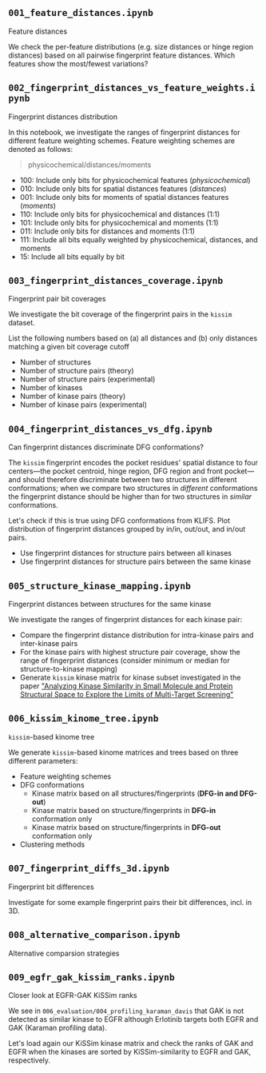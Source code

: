 ## `001_feature_distances.ipynb`

Feature distances

We check the per-feature distributions (e.g. size distances or hinge region distances) based on all pairwise fingerprint feature distances. Which features show the most/fewest variations?


## `002_fingerprint_distances_vs_feature_weights.ipynb`

Fingerprint distances distribution

In this notebook, we investigate the ranges of fingerprint distances for different feature weighting schemes.
Feature weighting schemes are denoted as follows: 

> physicochemical/distances/moments

- 100: Include only bits for physicochemical features (_physicochemical_)
- 010: Include only bits for spatial distances features (_distances_)
- 001: Include only bits for moments of spatial distances features (_moments_)
- 110: Include only bits for physicochemical and distances (1:1)
- 101: Include only bits for physicochemical and moments (1:1)
- 011: Include only bits for distances and moments (1:1)
- 111: Include all bits equally weighted by physicochemical, distances, and moments
- 15: Include all bits equally by bit


## `003_fingerprint_distances_coverage.ipynb`

Fingerprint pair bit coverages

We investigate the bit coverage of the fingerprint pairs in the `kissim` dataset.

List the following numbers based on (a) all distances and (b) only distances matching a given bit coverage cutoff
- Number of structures
- Number of structure pairs (theory)
- Number of structure pairs (experimental)
- Number of kinases
- Number of kinase pairs (theory)
- Number of kinase pairs (experimental)


## `004_fingerprint_distances_vs_dfg.ipynb`

Can fingerprint distances discriminate DFG conformations?

The `kissim` fingerprint encodes the pocket residues' spatial distance to four centers&mdash;the pocket centroid, hinge region, DFG region and front pocket&mdash;and should therefore discriminate between two structures in different conformations; when we compare two structures in *different* conformations the fingerprint distance should be higher than for two structures in *similar* conformations.

Let's check if this is true using DFG conformations from KLIFS. Plot distribution of fingerprint distances grouped by in/in, out/out, and in/out pairs.

- Use fingerprint distances for structure pairs between all kinases
- Use fingerprint distances for structure pairs between the same kinase


## `005_structure_kinase_mapping.ipynb`

Fingerprint distances between structures for the same kinase

We investigate the ranges of fingerprint distances for each kinase pair:

- Compare the fingerprint distance distribution for intra-kinase pairs and inter-kinase pairs
- For the kinase pairs with highest structure pair coverage, show the range of fingerprint distances (consider minimum or median for structure-to-kinase mapping)
- Generate `kissim` kinase matrix for kinase subset investigated in the paper ["Analyzing Kinase Similarity in Small Molecule and Protein Structural Space to Explore the Limits of Multi-Target Screening"](https://www.mdpi.com/1420-3049/26/3/629)


## `006_kissim_kinome_tree.ipynb`

`kissim`-based kinome tree

We generate `kissim`-based kinome matrices and trees based on three different parameters:

- Feature weighting schemes
- DFG conformations
  - Kinase matrix based on all structures/fingerprints (**DFG-in and DFG-out**)
  - Kinase matrix based on structure/fingerprints in **DFG-in** conformation only
  - Kinase matrix based on structure/fingerprints in **DFG-out** conformation only
- Clustering methods


## `007_fingerprint_diffs_3d.ipynb`

Fingerprint bit differences

Investigate for some example fingerprint pairs their bit differences, incl. in 3D.


## `008_alternative_comparison.ipynb`

Alternative comparsion strategies


## `009_egfr_gak_kissim_ranks.ipynb`

Closer look at EGFR-GAK KiSSim ranks

We see in `006_evaluation/004_profiling_karaman_davis` that GAK is not detected as similar kinase to EGFR although Erlotinib targets both EGFR and GAK (Karaman profiling data).

Let's load again our KiSSim kinase matrix and check the ranks of GAK and EGFR when the kinases are sorted by KiSSim-similarity to EGFR and GAK, respectively.
